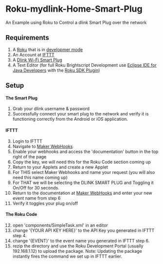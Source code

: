 # Roku-mydlink-Home-Smart-Plug
An Example using Roku to Control a dlink Smart Plug over the network

## Requirements
1. A [Roku](https://www.roku.com/) that is in [developmer mode](https://blog.roku.com/developer/2016/02/04/developer-setup-guide/)
2. An Account at [IFTTT](https://ifttt.com)
3. A [Dlink Wi-Fi Smart Plug](http://us.dlink.com/products/connected-home/wi-fi-smart-plug/)
4. A Text Editor (for full Roku Brightscript Development use [Eclipse IDE for Java Developers](https://eclipse.org/) with the [Roku SDK Plugin](https://blog.roku.com/developer/2016/04/20/roku-eclipse-plugin/))

## Setup

#### The Smart Plug
1. Grab your dlink username & password
2. Successfully connect your smart plug to the network and verify it is functioning correctly from the Android or iOS application.

#### IFTTT
3. Login to IFTTT
4. Navigate to [Maker WebHooks](https://ifttt.com/maker_webhooks)
5. Enable your webhooks and access the 'documentation' button in the top right of the page
6. Copy the key, we will need this for the Roku Code section coming up
7. Return to your Applets and create a new Applet
8. For THIS select Maker Webhooks and name your request (you will also need this name coming up)
9. For THAT we will be selecting the DLINK SMART PLUG and Toggling it On/Off for 30 seconds.
10. Return to the documentation at [Maker WebHooks](https://ifttt.com/maker_webhooks) and enter your new event name from step 6
11. Verify it toggles your plug on/off

#### The Roku Code
12. open 'components/SimpleTask.xml' in an editor
13. change '{YOUR API KEY HERE}' to the API Key you generated in IFTTT step 4.
14. change '{EVENT}' to the event name you generated in IFTTT step 6.
15. rezip the directory and use the Roku Development Portal (usually 192.168.1.12) to upload the package.
Note: Updating the package instantly fires the command we set up in IFTTT earlier.
